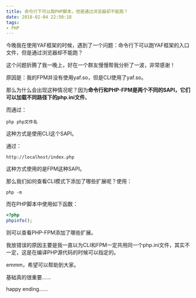 ```yaml
---
title: 命令行下可以跑PHP脚本，但是通过浏览器却不能跑？
date: 2018-02-04 22:50:18
tags:
- PHP
---
```


今晚我在使用YAF框架的时候，遇到了一个问题：命令行下可以跑YAF框架的入口文件，但是通过浏览器却不能跑？

这个问题折腾了我一晚上，好在一个群友慢慢帮我分析了一波，非常感谢！

原因是：我的FPM并没有使用yaf.so，但是CLI使用了yaf.so。

那么为什么会出现这种情况呢？因为**命令行和PHP-FPM是两个不同的SAPI，它们可以加载不同路径下的php.ini文件**。

而通过：

``` shell
php php文件名
```

这种方式是使用CLI这个SAPI。

通过：

```
http://localhost/index.php
```

这种方式使用的是FPM这种SAPI。

那么我们如何查看CLI模式下添加了哪些扩展呢？使用：

```
php -m
```

而在PHP脚本中使用如下函数：

```php
<?php
phpinfo();
```

则可以查看PHP-FPM添加了哪些扩展。

我放错误的原因主要是我一直以为CLI和FPM一定共用同一个php.ini文件，其实不一定，这是在编译PHP源代码的时候可以指定的。

emmm，希望可以帮助到大家。

基础真的很重要......

happy ending......



